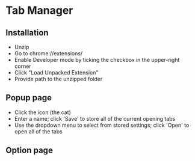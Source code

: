 # Tab Manager

## Installation
- Unzip
- Go to chrome://extensions/
- Enable Developer mode by ticking the checkbox in the upper-right corner
- Click "Load Unpacked Extension"
- Provide path to the unzipped folder

## Popup page
- Click the icon (the cat)
- Enter a name; click 'Save' to store all of the current opening tabs
- Use the dropdown menu to select from stored settings; click 'Open' to open all of the tabs


## Option page
